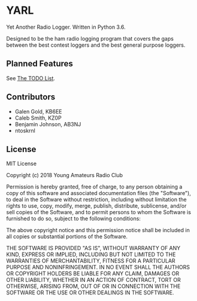 # YARL

Yet Another Radio Logger. Written in Python 3.6.

Designed to be the ham radio logging program that covers the gaps between the
best contest loggers and the best general purpose loggers.

## Planned Features

See [The TODO List](https://github.com/young-amateurs-rc/YARL/projects/1).

## Contributors

- Galen Gold, KB6EE
- Caleb Smith, KZ0P
- Benjamin Johnson, AB3NJ
- ntoskrnl

## License

MIT License

Copyright (c) 2018 Young Amateurs Radio Club

Permission is hereby granted, free of charge, to any person obtaining a copy
of this software and associated documentation files (the "Software"), to deal
in the Software without restriction, including without limitation the rights
to use, copy, modify, merge, publish, distribute, sublicense, and/or sell
copies of the Software, and to permit persons to whom the Software is
furnished to do so, subject to the following conditions:

The above copyright notice and this permission notice shall be included in all
copies or substantial portions of the Software.

THE SOFTWARE IS PROVIDED "AS IS", WITHOUT WARRANTY OF ANY KIND, EXPRESS OR
IMPLIED, INCLUDING BUT NOT LIMITED TO THE WARRANTIES OF MERCHANTABILITY,
FITNESS FOR A PARTICULAR PURPOSE AND NONINFRINGEMENT. IN NO EVENT SHALL THE
AUTHORS OR COPYRIGHT HOLDERS BE LIABLE FOR ANY CLAIM, DAMAGES OR OTHER
LIABILITY, WHETHER IN AN ACTION OF CONTRACT, TORT OR OTHERWISE, ARISING FROM,
OUT OF OR IN CONNECTION WITH THE SOFTWARE OR THE USE OR OTHER DEALINGS IN THE
SOFTWARE.
